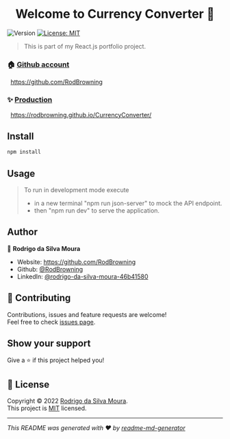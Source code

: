 <h1 align="center">Welcome to Currency Converter 👋</h1>
<p>
  <img alt="Version" src="https://img.shields.io/badge/version-1.0.0-blue.svg?cacheSeconds=2592000" />
  <a href="https://opensource.org/licenses/MIT" target="_blank">
    <img alt="License: MIT" src="https://img.shields.io/badge/License-MIT-yellow.svg" />
  </a>
</p>

> This is part of my React.js portfolio project.

### 🏠 [Github account](https://github.com/RodBrowning)

&nbsp;&nbsp;https://github.com/RodBrowning

### ✨ [Production](https://rodbrowning.github.io/CurrencyConverter/)

&nbsp;&nbsp;https://rodbrowning.github.io/CurrencyConverter/

## Install

```sh
npm install
```

## Usage

> To run in development mode execute
>
> - in a new terminal &#34;npm run json-server&#34; to mock the API endpoint.
> - then &#34;npm run dev&#34; to serve the application.

## Author

👤 **Rodrigo da Silva Moura**

- Website: https://github.com/RodBrowning
- Github: [@RodBrowning](https://github.com/RodBrowning)
- LinkedIn: [@rodrigo-da-silva-moura-46b41580](https://br.linkedin.com/in/rodrigo-da-silva-moura-46b41580)

## 🤝 Contributing

Contributions, issues and feature requests are welcome!<br />Feel free to check [issues page](https://github.com/RodBrowning/CurrencyConverter/issues).

## Show your support

Give a ⭐️ if this project helped you!

## 📝 License

Copyright © 2022 [Rodrigo da Silva Moura](https://github.com/RodBrowning).<br />
This project is [MIT](https://opensource.org/licenses/MIT) licensed.

---

_This README was generated with ❤️ by [readme-md-generator](https://github.com/kefranabg/readme-md-generator)_
